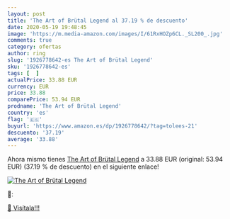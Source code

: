```yaml
---
layout: post
title: 'The Art of Brütal Legend al 37.19 % de descuento'
date: 2020-05-19 19:48:45
image: 'https://m.media-amazon.com/images/I/61RxHOZp6CL._SL200_.jpg'
comments: true
category: ofertas
author: ring
slug: '1926778642-es The Art of Brütal Legend'
sku: '1926778642-es'
tags: [  ]
actualPrice: 33.88 EUR
currency: EUR
price: 33.88
comparePrice: 53.94 EUR
prodname: 'The Art of Brütal Legend'
country: 'es'
flag: '🇪🇸'
buyurl: 'https://www.amazon.es/dp/1926778642/?tag=tolees-21'
descuento: '37.19'
average: '33.88'
---
```


Ahora mismo tienes [The Art of Brütal Legend](https://www.amazon.es/dp/1926778642/?tag=tolees-21) a 33.88 EUR (original: 53.94 EUR) (37.19 %  de descuento) en el siguiente enlace!

[![The Art of Brütal Legend](https://m.media-amazon.com/images/I/61RxHOZp6CL._SL200_.jpg)](https://www.amazon.es/dp/1926778642/?tag=tolees-21)

🔎:


[🛒 Visítala!!!](https://www.amazon.es/dp/1926778642/?tag=tolees-21)
